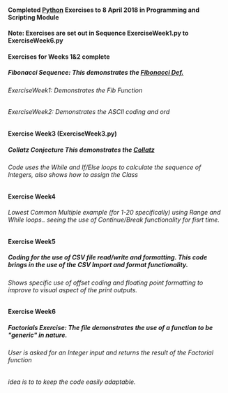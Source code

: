 #### Completed [Python](https://www.python.org/) Exercises to 8 April 2018 in Programming and Scripting Module
#### Note: Exercises are set out in Sequence ExerciseWeek1.py to ExerciseWeek6.py

#### Exercises for Weeks 1&2 complete
##### **Fibonacci Sequence:** This demonstrates the [Fibonacci Def.](https://en.wikipedia.org/wiki/Fibonacci_number)
###### ExerciseWeek1: Demonstrates the Fib Function
###### ExerciseWeek2: Demonstrates the ASCII coding and ord

#### Exercise Week3 (ExerciseWeek3.py)
##### **Collatz Conjecture** This demonstrates the [Collatz](https://en.wikipedia.org/wiki/Collatz_conjecture)
###### Code uses the While and If/Else loops to calculate the sequence of Integers, also shows how to assign the Class

#### Exercise Week4
###### Lowest Common Multiple example (for 1-20 specifically) using Range and While loops.. seeing the use of Continue/Break functionality for fisrt time.

#### Exercise Week5
##### Coding for the use of CSV file read/write and formatting. This code brings in the use of the CSV Import and format functionality.
###### Shows specific use of offset coding and floating point formatting to improve to visual aspect of the print outputs.

#### Exercise Week6
##### **Factorials Exercise:** The file demonstrates the use of a function to be "generic" in nature.
###### User is asked for an Integer input and returns the result of the Factorial function
###### idea is to to keep the code easily adaptable.
